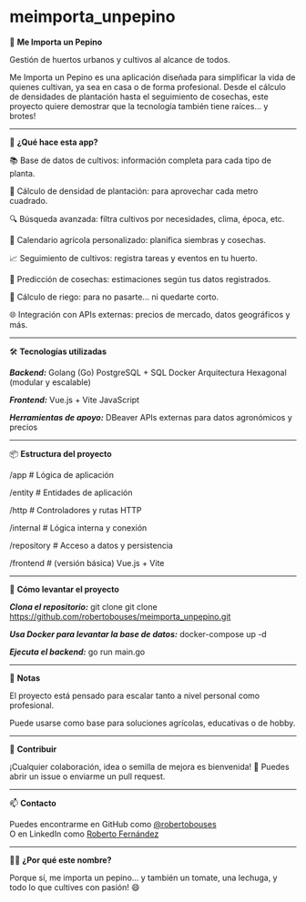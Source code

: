# meimporta_unpepino

🥒 **Me Importa un Pepino**

Gestión de huertos urbanos y cultivos al alcance de todos.

Me Importa un Pepino es una aplicación diseñada para simplificar la vida de quienes cultivan, ya sea en casa o de forma profesional. Desde el cálculo de densidades de plantación hasta el seguimiento de cosechas, este proyecto quiere demostrar que la tecnología también tiene raíces... y brotes!


---


🌱 **¿Qué hace esta app?**

📚 Base de datos de cultivos: información completa para cada tipo de planta.

🧮 Cálculo de densidad de plantación: para aprovechar cada metro cuadrado.

🔍 Búsqueda avanzada: filtra cultivos por necesidades, clima, época, etc.

📅 Calendario agrícola personalizado: planifica siembras y cosechas.

📈 Seguimiento de cultivos: registra tareas y eventos en tu huerto.

🔮 Predicción de cosechas: estimaciones según tus datos registrados.

🚿 Cálculo de riego: para no pasarte... ni quedarte corto.

🌐 Integración con APIs externas: precios de mercado, datos geográficos y más.


---


🛠 **Tecnologías utilizadas**

***Backend:***
Golang (Go)
PostgreSQL + SQL
Docker
Arquitectura Hexagonal (modular y escalable)

***Frontend:***
Vue.js + Vite
JavaScript

***Herramientas de apoyo:***
DBeaver
APIs externas para datos agronómicos y precios


---


📦 **Estructura del proyecto**

/app          # Lógica de aplicación  

/entity       # Entidades de aplicación  

/http         # Controladores y rutas HTTP  

/internal     # Lógica interna y conexión  

/repository   # Acceso a datos y persistencia  

/frontend     # (versión básica) Vue.js + Vite  



---


🚀 **Cómo levantar el proyecto**

***Clona el repositorio:***
git clone git clone https://github.com/robertobouses/meimporta_unpepino.git

***Usa Docker para levantar la base de datos:***
docker-compose up -d

***Ejecuta el backend:***
go run main.go


---


📌 **Notas**

El proyecto está pensado para escalar tanto a nivel personal como profesional.

Puede usarse como base para soluciones agrícolas, educativas o de hobby.


---


🤝 **Contribuir**

¡Cualquier colaboración, idea o semilla de mejora es bienvenida! 🌿
Puedes abrir un issue o enviarme un pull request.


---


📫 **Contacto**

Puedes encontrarme en GitHub como [@robertobouses](https://github.com/robertobouses)  
O en LinkedIn como [Roberto Fernández](https://www.linkedin.com/in/robertobouses/)

---

🧑‍🌾 **¿Por qué este nombre?**

Porque sí, me importa un pepino... y también un tomate, una lechuga, y todo lo que cultives con pasión! 😄